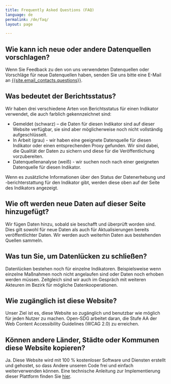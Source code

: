 ```yaml
---
title: Frequently Asked Questions (FAQ)
language: de
permalink: /de/faq/
layout: page

---
```


## Wie kann ich neue oder andere Datenquellen vorschlagen?

Wenn Sie Feedback zu den von uns verwendeten Datenquellen oder Vorschläge für neue Datenquellen haben, senden Sie uns bitte eine E-Mail an <a href="mailto:{{site.email_contacts.questions}}">{{site.email_contacts.questions}}</a>.

## Was bedeutet der Berichtsstatus?

Wir haben drei verschiedene Arten von Berichtsstatus für einen Indikator verwendet, die auch farblich gekennzeichnet sind:

* Gemeldet (schwarz) – die Daten für diesen Indikator sind auf dieser Website verfügbar, sie sind aber möglicherweise noch nicht vollständig aufgeschlüsselt. 
* In Arbeit (grau) - wir haben eine geeignete Datenquelle für diesen Indikator oder einen entsprechenden Proxy gefunden. Wir sind dabei, die Qualität der Daten zu sichern und diese für die Veröffentlichung vorzubereiten.
* Datenquellenanalyse (weiß) - wir suchen noch nach einer geeigneten Datenquelle für diesen Indikator.

Wenn es zusätzliche Informationen über den Status der Datenerhebung und -berichterstattung für den Indikator gibt, werden diese oben auf der Seite des Indikators angezeigt.

## Wie oft werden neue Daten auf dieser Seite hinzugefügt?

Wir fügen Daten hinzu, sobald sie beschafft und überprüft worden sind. Dies gilt sowohl für neue Daten als auch für Aktualisierungen bereits veröffentlichter Daten. Wir werden auch weiterhin Daten aus bestehenden Quellen sammeln.

## Was tun Sie, um Datenlücken zu schließen?

Datenlücken bestehen noch für einzelne Indikatoren. Beispielsweise wenn einzelne Maßnahmen noch nicht angelaufen sind oder Daten noch erhoben werden müssen. Zeitgleich sind wir auch im Gespräch mit weiteren Akteuren im Bezirk für mögliche Datenkooperationen.

## Wie zugänglich ist diese Website?

Unser Ziel ist es, diese Website so zugänglich und benutzbar wie möglich für jeden Nutzer zu machen. Open-SDG arbeitet daran, die Stufe AA der Web Content Accessibility Guidelines (WCAG 2.0) zu erreichen.

## Können andere Länder, Städte oder Kommunen diese Website kopieren?

Ja. Diese Website wird mit 100 % kostenloser Software und Diensten erstellt und gehostet, so dass Andere unseren Code frei und einfach weiterverwenden können. Eine technische Anleitung zur Implementierung dieser Plattform finden Sie [hier](https://open-sdg.readthedocs.io).
